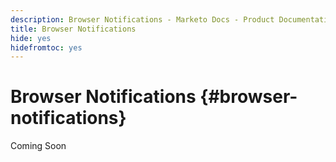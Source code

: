 ```yaml
---
description: Browser Notifications - Marketo Docs - Product Documentation
title: Browser Notifications
hide: yes
hidefromtoc: yes
---
```

# Browser Notifications {#browser-notifications}

Coming Soon
